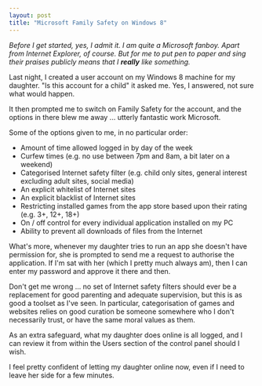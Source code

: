 ```yaml
---
layout: post
title: "Microsoft Family Safety on Windows 8"
---
```


_Before I get started, yes, I admit it. I am quite a Microsoft fanboy. Apart from Internet Explorer, of course. But for me to put pen to paper and sing their praises publicly means that I **really** like something._

Last night, I created a user account on my Windows 8 machine for my daughter.  "Is this account for a child" it asked me.  Yes, I answered, not sure what would happen.

It then prompted me to switch on Family Safety for the account, and the options in there blew me away ... utterly fantastic work Microsoft.

Some of the options given to me, in no particular order:

* Amount of time allowed logged in by day of the week
* Curfew times (e.g. no use between 7pm and 8am, a bit later on a weekend)
* Categorised Internet safety filter (e.g. child only sites, general interest excluding adult sites, social media)
* An explicit whitelist of Internet sites
* An explicit blacklist of Internet sites
* Restricting installed games from the app store based upon their rating (e.g. 3+, 12+, 18+)
* On / off control for every individual application installed on my PC
* Ability to prevent all downloads of files from the Internet

What's more, whenever my daughter tries to run an app she doesn't have permission for, she is prompted to send me a request to authorise the application.  If I'm sat with her (which I pretty much always am), then I can enter my password and approve it there and then.

Don't get me wrong ... no set of Internet safety filters should ever be a replacement for good parenting and adequate supervision, but this is as good a toolset as I've seen.  In particular, categorisation of games and websites relies on good curation be someone somewhere who I don't necessarily trust, or have the same moral values as them.

As an extra safeguard, what my daughter does online is all logged, and I can review it from within the Users section of the control panel should I wish.

I feel pretty confident of letting my daughter online now, even if I need to leave her side for a few minutes.